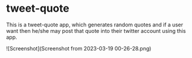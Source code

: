 # tweet-quote
This is a tweet-quote app, which generates random quotes and if a user want then he/she may post that quote into their twitter account using this app.

![Screenshot](Screenshot from 2023-03-19 00-26-28.png)
